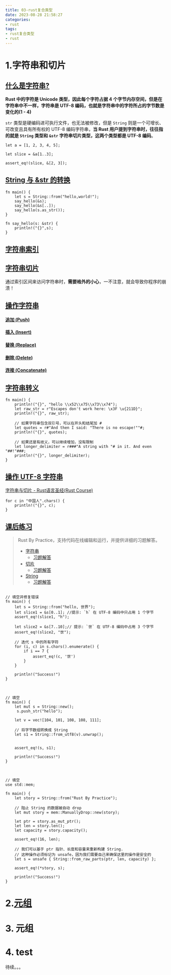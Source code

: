 ```yaml
---
title: 03-rust复合类型
date: 2023-08-28 21:58:27
categories:
- rust
tags:
- rust复合类型
- rust
---
```






# 1.字符串和切片

## [什么是字符串?](https://course.rs/basic/compound-type/string-slice.html#什么是字符串)

**Rust 中的字符是 Unicode 类型，因此每个字符占据 4 个字节内存空间，但是在字符串中不一样，字符串是 UTF-8 编码，也就是字符串中的字符所占的字节数是变化的(1 - 4)**

`str` 类型是硬编码进可执行文件，也无法被修改，但是 `String` 则是一个可增长、可改变且具有所有权的 UTF-8 编码字符串，**当 Rust 用户提到字符串时，往往指的就是 `String` 类型和 `&str` 字符串切片类型，这两个类型都是 UTF-8 编码**。

```
let a = [1, 2, 3, 4, 5];

let slice = &a[1..3];

assert_eq!(slice, &[2, 3]);

```



## [String 与 &str 的转换](https://course.rs/basic/compound-type/string-slice.html#string-与-str-的转换)

```
fn main() {
    let s = String::from("hello,world!");
    say_hello(&s);
    say_hello(&s[..]);
    say_hello(s.as_str());
}

fn say_hello(s: &str) {
    println!("{}",s);
}
```

## [字符串索引](https://course.rs/basic/compound-type/string-slice.html#字符串索引)

## [字符串切片](https://course.rs/basic/compound-type/string-slice.html#字符串切片)

通过索引区间来访问字符串时，**需要格外的小心**，一不注意，就会导致你程序的崩溃！

## [操作字符串](https://course.rs/basic/compound-type/string-slice.html#操作字符串)

#### [追加 (Push)](https://course.rs/basic/compound-type/string-slice.html#追加-push)



#### [插入 (Insert)](https://course.rs/basic/compound-type/string-slice.html#插入-insert)

#### [替换 (Replace)](https://course.rs/basic/compound-type/string-slice.html#替换-replace)

#### [删除 (Delete)](https://course.rs/basic/compound-type/string-slice.html#删除-delete)

#### [连接 (Concatenate)](https://course.rs/basic/compound-type/string-slice.html#连接-concatenate)

## [字符串转义](https://course.rs/basic/compound-type/string-slice.html#字符串转义)

```
fn main() {
    println!("{}", "hello \\x52\\x75\\x73\\x74");
    let raw_str = r"Escapes don't work here: \x3F \u{211D}";
    println!("{}", raw_str);

    // 如果字符串包含双引号，可以在开头和结尾加 #
    let quotes = r#"And then I said: "There is no escape!""#;
    println!("{}", quotes);

    // 如果还是有歧义，可以继续增加，没有限制
    let longer_delimiter = r###"A string with "# in it. And even "##!"###;
    println!("{}", longer_delimiter);
}
```

## [操作 UTF-8 字符串](https://course.rs/basic/compound-type/string-slice.html#操作-utf-8-字符串)

[字符串与切片 - Rust语言圣经(Rust Course)](https://course.rs/basic/compound-type/string-slice.html#课后练习)

```
for c in "中国人".chars() {
    println!("{}", c);
}
```

## [课后练习](https://course.rs/basic/compound-type/string-slice.html#课后练习)

> Rust By Practice，支持代码在线编辑和运行，并提供详细的习题解答。
>
> - [字符串](https://zh.practice.rs/compound-types/string.html)
>   - [习题解答](https://github.com/sunface/rust-by-practice/blob/master/solutions/compound-types/string.md)
> - [切片](https://zh.practice.rs/compound-types/slice.html)
>   - [习题解答](https://github.com/sunface/rust-by-practice/blob/master/solutions/compound-types/slice.md)
> - [String](https://zh.practice.rs/collections/String.html)
>   - [习题解答](https://github.com/sunface/rust-by-practice/blob/master/solutions/collections/String.md)

```

// 填空并修复错误
fn main() {
    let s = String::from("hello, 世界");
    let slice1 = &s[0..1]; //提示: `h` 在 UTF-8 编码中只占用 1 个字节
    assert_eq!(slice1, "h");

    let slice2 = &s[7..10];// 提示: `世` 在 UTF-8 编码中占用 3 个字节
    assert_eq!(slice2, "世");
    
    // 迭代 s 中的所有字符
    for (i, c) in s.chars().enumerate() {
        if i == 7 {
            assert_eq!(c, '世')
        }
    }

    println!("Success!")
}



// 填空
fn main() {
    let mut s = String::new();
     s.push_str("hello");

    let v = vec![104, 101, 108, 108, 111];

    // 将字节数组转换成 String
    let s1 = String::from_utf8(v).unwrap();
    
    
    assert_eq!(s, s1);

    println!("Success!")
}



// 填空
use std::mem;

fn main() {
    let story = String::from("Rust By Practice");

    // 阻止 String 的数据被自动 drop
    let mut story = mem::ManuallyDrop::new(story);

    let ptr = story.as_mut_ptr();
    let len = story.len();
    let capacity = story.capacity();

    assert_eq!(16, len);

    // 我们可以基于 ptr 指针、长度和容量来重新构建 String. 
    // 这种操作必须标记为 unsafe，因为我们需要自己来确保这里的操作是安全的
    let s = unsafe { String::from_raw_parts(ptr, len, capacity) };

    assert_eq!(*story, s);

    println!("Success!")
}

```



# 2.[元组](https://course.rs/basic/compound-type/tuple.html#元组)

# 3. 元组
# 4. test

待续。。。
